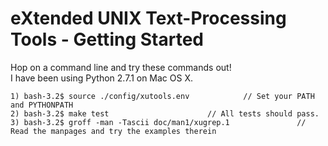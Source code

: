 eXtended UNIX Text-Processing Tools - Getting Started
=====================================================
Hop on a command line and try these commands out!  
I have been using Python 2.7.1 on Mac OS X.

    1) bash-3.2$ source ./config/xutools.env			// Set your PATH and PYTHONPATH
    2) bash-3.2$ make test 						// All tests should pass.
    3) bash-3.2$ groff -man -Tascii doc/man1/xugrep.1               // Read the manpages and try the examples therein
